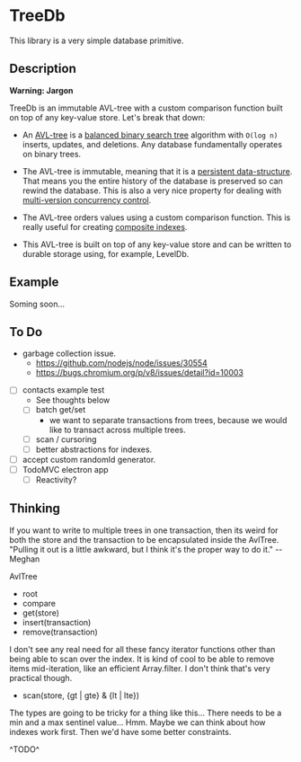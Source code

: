 # TreeDb

This library is a very simple database primitive.

## Description

**Warning: Jargon**

TreeDb is an immutable AVL-tree with a custom comparison function built on top of any key-value store. Let's break that down:

- An [AVL-tree](https://en.wikipedia.org/wiki/AVL_tree) is a [balanced binary search tree](https://en.wikipedia.org/wiki/Self-balancing_binary_search_tree) algorithm with `O(log n)` inserts, updates, and deletions. Any database fundamentally operates on binary trees.

- The AVL-tree is immutable, meaning that it is a [persistent data-structure](https://en.wikipedia.org/wiki/Persistent_data_structure). That means you the entire history of the database is preserved so can rewind the database. This is also a very nice property for dealing with [multi-version concurrency control](https://en.wikipedia.org/wiki/Multiversion_concurrency_control).

- The AVL-tree orders values using a custom comparison function. This is really useful for creating [composite indexes](https://en.wikipedia.org/wiki/Composite_index_(database)).

- This AVL-tree is built on top of any key-value store and can be written to durable storage using, for example, LevelDb.

## Example

Soming soon...

## To Do

- garbage collection issue.
  - https://github.com/nodejs/node/issues/30554
  - https://bugs.chromium.org/p/v8/issues/detail?id=10003
- [ ] contacts example test
  - See thoughts below
  - [ ] batch get/set
    - we want to separate transactions from trees, because we would like to transact across multiple trees.
  - [ ] scan / cursoring
  - [ ] better abstractions for indexes.
- [ ] accept custom randomId generator.
- [ ] TodoMVC electron app
  - [ ] Reactivity?

## Thinking

If you want to write to multiple trees in one transaction, then its weird for both the store and the transaction to be encapsulated inside the AvlTree. "Pulling it out is a little awkward, but I think it's the proper way to do it." -- Meghan

AvlTree
  - root
  - compare
  - get(store)
  - insert(transaction)
  - remove(transaction)

I don't see any real need for all these fancy iterator functions other than being able to scan over the index. It is kind of cool to be able to remove items mid-iteration, like an efficient Array.filter. I don't think that's very practical though.

  - scan(store, {gt | gte} & {lt | lte})

The types are going to be tricky for a thing like this... There needs to be a min and a max sentinel value... Hmm. Maybe we can think about how indexes work first. Then we'd have some better constraints.

^TODO^